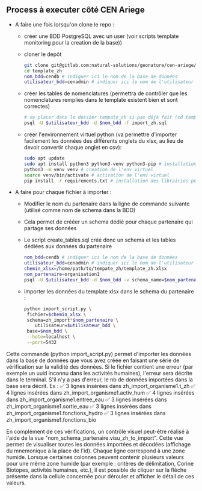 ## Process à executer côté CEN Ariege

- A faire une fois lorsqu'on clone le repo :

  - créer une BDD PostgreSQL avec un user
    (voir scripts template monitoring pour la creation de la base))

  - cloner le depôt

    ```bash
    git clone git@gitlab.com:natural-solutions/geonature/cen-ariege/template_import_zh/template_zh.git
    cd template_zh
    nom_bdd=cendb # indiquer ici le nom de la base de données
    utilisateur_bdd=cenadmin # indiquer ici le nom de l'utilisateur de la base de données
    ```

  - créer les tables de nomenclatures (permettra de contrôler que les nomenclatures remplies dans le template existent bien et sont correctes)
    ```bash
    # se placer dans le dossier tempate_zh si pas déjà fait (cd template_zh)
    psql -U $utilisateur_bdd -d $nom_bdd -f import_zh.sql
    ```
  - créer l'environnement virtuel python (va permettre d'importer facilement les données des différents onglets du xlsx, au lieu de devoir convertir chaque onglet en csv):

    ```bash
    sudo apt update
    sudo apt install python3 python3-venv python3-pip # installation python si nécessaire
    python3 -m venv venv # creation de l'env virtuel
    source venv/bin/activate # activation de l'env virtuel
    pip install -r requirements.txt # installation des librairies pour importer les fichiers xlsx
    ```

- A faire pour chaque fichier à importer :

  - Modifier le nom du partenaire dans la ligne de commande suivante (utilisé comme nom de schema dans la BDD)
  - Cela permet de crééer un schema dédié pour chaque partenaire qui partage ses données
  - Le script create_tables.sql créé donc un schema et les tables dédiées aux données du partenaire

    ```bash
    nom_bdd=cendb # indiquer ici le nom de la base de données
    utilisateur_bdd=cenadmin # indiquer ici le nom de l'utilisateur de la base de données
    chemin_xlsx=/home/path/to/tempate_zh/template_zh.xlsx
    nom_partenaire=organisation1
    psql -U $utilisateur_bdd -d $nom_bdd -v schema_name=$nom_partenaire -f create_tables.sql
    ```

  - importer les données du template xlsx dans le schema du partenaire :
    ```bash # se placer dans le répertoire qui contient le script import_script.py (et avoir un environnement virtuel python actif : source venv/bin/activate)
    python import_script.py \
     fichier=$chemin_xlsx \
     schema=zh_import*$nom_partenaire \
        utilisateur=$utilisateur_bdd \
     base=$nom_bdd \
     --hote=localhost \
     --port=5432
    ```

Cette commande (python import_script.py) permet d'importer les données dans la base de données que vous avez créée en faisant une série de vérification sur la validité des données. Si le fichier contient une erreur (par exemple un uuid inconnu dans les activités humaines), l'erreur sera décrite dans le terminal. S'il n'y a pas d'erreur, le nb de données importées dans la base sera décrit. Ex :
✅ 3 lignes insérées dans zh_import_organisme1.t_zh
✅ 4 lignes insérées dans zh_import_organisme1.activ_hum
✅ 4 lignes insérées dans zh_import_organisme1.entree_eau
✅ 3 lignes insérées dans zh_import_organisme1.sortie_eau
✅ 3 lignes insérées dans zh_import_organisme1.fonctions_hydro
✅ 3 lignes insérées dans zh_import_organisme1.fonctions_bio

En complément de ces vérifications, un contrôle visuel peut-être réalisé à l'aide de la vue "nom_schema_partenaire.visu_zh_to_import". Cette vue permet de visualiser toutes les données importées et décodées (affichage du mnemonique à la place de l'id). Chaque ligne correspond à une zone humide. Lorsque certaines colonnes peuvent contenir plusieurs valeurs pour une même zone humide (par exemple : critères de délimitation, Corine Biotopes, activités humaines, etc.), il est possible de cliquer sur la flèche présente dans la cellule concernée pour dérouler et afficher le détail de ces valeurs.
